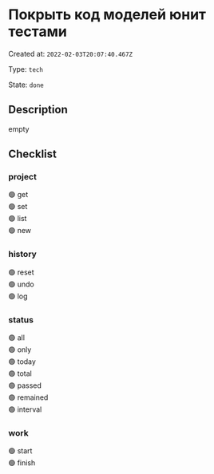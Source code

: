 # Покрыть код моделей юнит тестами

Created at: `2022-02-03T20:07:40.467Z`

Type: `tech`

State: `done`

## Description
empty

## Checklist
### project
🟢 get\
🟢 set\
🟢 list\
🟢 new
### history
🟢 reset\
🟢 undo\
🟢 log
### status
🟢 all\
🟢 only\
🟢 today\
🟢 total\
🟢 passed\
🟢 remained\
🟢 interval
### work
🟢 start\
🟢 finish

